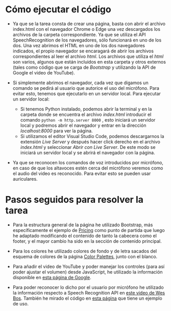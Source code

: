# Cómo ejecutar el código

-   Ya que se la tarea consta de crear una página, basta con abrir el archivo index.html con el navegador Chrome o Edge una vez descargados los archivos de la carpeta correspondiente. Ya que se utiliza el API SpeechRecognition de los navegadores, sólo funcionará en uno de los dos. Una vez abrimos el HTML en uno de los dos navegadores indicados, el propio navegador se encaragará de abrir los archivos correspondientes al leer el archivo _html_. Los archivos que utiliza el _html_ son varios, algunos que están incluidos en esta carpeta y otros externos (tales como código que se carga de _Bootstrap_ y utilizando la API de Google el video de YouTube).

-   Si simplemente abrimos el navegador, cada vez que digamos un comando se pedirá al usuario que autorice el uso del micrófono. Para evitar esto, tenemos que ejecutarlo en un servidor local. Para ejecutar un servidor local:

    -   Si tenemos Python instalado, podemos abrir la terminal y en la carpeta donde se encuentra el archivo _index.html_ introducir el comando `python -m http.server 8000` , esto iniciará un servidor local y podremos abrir el navegador y entrar en la dirección _localhost:8000_ para ver la página.
    -   Si utilizamos el editor Visual Studio Code, podemos descargarnos la extensión _Live Server_ y después hacer click derecho en el archivo _index.html_ y seleccionar _Abrir con Live Server_. De este modo se iniciará un servidor local y se abrirá el navegador con la página.

-   Ya que se reconocen los comandos de voz introducidos por micrófono, en caso de que los altavoces estén cerca del micrófono veremos como el audio del video es reconocido. Para evitar esto se pueden usar auriculares.

# Pasos seguidos para resolver la tarea

-   Para la estructura general de la página he utilizado Bootstrap, más específicamente el ejemplo de [Pricing](https://getbootstrap.com/docs/5.0/examples/pricing/) como punto de partida que luego he adaptado modificando el contenido de tanto la cabecera como el footer, y el mayor cambio ha sido en la sección de contenido principal.

-   Para los colores he utilizado colores de fondo y de letra sacados del esquema de colores de la página [Color Palettes](https://colorpalettes.net/color-palette-3535/), junto con el blanco.

-   Para añadir el video de YouTube y poder manejar los controles (para así poder ajustar el volumen) desde JavaScript, he utilizado la información disponible en [esta página de Google](https://developers.google.com/youtube/iframe_api_reference).

-   Para poder reconocer lo dicho por el usuario por micrófono he utilizado la información respecto a Speech Recognition API en [este video de Wes Bos](https://www.youtube.com/watch?v=0mJC0A72Fnw). También he mirado el código en [esta página](https://www.google.com/intl/en/chrome/demos/speech.html) que tiene un ejemplo de uso.
